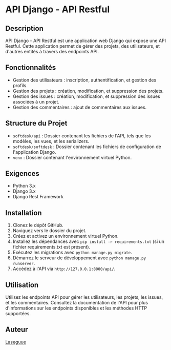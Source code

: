 # API Django - API Restful

## Description
API Django - API Restful est une application web Django qui expose une API Restful. Cette application permet de gérer des projets, des utilisateurs, et d'autres entités à travers des endpoints API.

## Fonctionnalités
- Gestion des utilisateurs : inscription, authentification, et gestion des profils.
- Gestion des projets : création, modification, et suppression des projets.
- Gestion des issues : création, modification, et suppression des issues associées à un projet.
- Gestion des commentaires : ajout de commentaires aux issues.

## Structure du Projet
- `softdesk/api` : Dossier contenant les fichiers de l'API, tels que les modèles, les vues, et les serializers.
- `softdesk/softdesk` : Dossier contenant les fichiers de configuration de l'application Django.
- `venv` : Dossier contenant l'environnement virtuel Python.

## Exigences
- Python 3.x
- Django 3.x
- Django Rest Framework

## Installation
1. Clonez le dépôt GitHub.
2. Naviguez vers le dossier du projet.
3. Créez et activez un environnement virtuel Python.
4. Installez les dépendances avec `pip install -r requirements.txt` (si un fichier requirements.txt est présent).
5. Exécutez les migrations avec `python manage.py migrate`.
6. Démarrez le serveur de développement avec `python manage.py runserver`.
7. Accédez à l'API via `http://127.0.0.1:8000/api/`.

## Utilisation
Utilisez les endpoints API pour gérer les utilisateurs, les projets, les issues, et les commentaires. Consultez la documentation de l'API pour plus d'informations sur les endpoints disponibles et les méthodes HTTP supportées.

## Auteur
[Laseguue](https://github.com/Laseguue)
